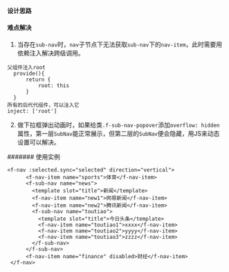 #### 设计思路

#### 难点解决
1. 当存在`sub-nav`时，`nav`子节点下无法获取`sub-nav`下的`nav-item`，此时需要用依赖注入解决跨级调用。
```
父组件注入root
  provide(){
      return {
          root: this
      }
  }
所有的后代代组件，可以注入它
inject: ['root']
```

2. 做下拉框弹出动画时，如果给类`.f-sub-nav-popover`添加`overflow: hidden`属性，第一层`SubNav`能正常展示，但第二层的`SubNav`便会隐藏，用JS来动态设置可以解决。

####### 使用实例

```vue
<f-nav :selected.sync="selected" direction="vertical">
      <f-nav-item name="sports">体育</f-nav-item>
      <f-sub-nav name="news">
        <template slot="title">新闻</template>
        <f-nav-item name="new1">网易新闻</f-nav-item>
        <f-nav-item name="new2">腾讯新闻</f-nav-item>
        <f-sub-nav name="toutiao">
          <template slot="title">今日头条</template>
          <f-nav-item name="toutiao1">xxxx</f-nav-item>
          <f-nav-item name="toutiao2">yyyy</f-nav-item>
          <f-nav-item name="toutiao3">zzzz</f-nav-item>
        </f-sub-nav>
      </f-sub-nav>
      <f-nav-item name="finance" disabled>财经</f-nav-item>
 </f-nav>
```